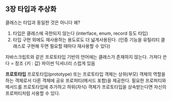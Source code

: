 ## 3장 타입과 추상화
클래스는 타입과 동일한 것은 아니다
왜? 
1. 타입은 클래스에 국한되지 않는다 (interface, enum, record 등도 타입)
2. 타입 구현 외에도 재사용하는 용도로도 더 넓게사용된다. (인증 기능을 유틸리티 클래스로 구현해 두면 필요할 때마다 재사용할 수 있다)

자바스크립트와 같은 프로토타입 기반의 언어에는 클래스가 존재하지 않는다.
가져다 쓴다 =  참조
{키 : 값} 파이썬 딕셔너리 스럽게 있음

**프로토타입**
프로토타입(prototype) 또는 프로토타입 객체는 상위(부모) 객체의 역할을 하는 객체로서
다른 객체에 공유 프로퍼티(메서드 포함)을 제공한다. 필요한 프로퍼티와 메서드를 프로토타입에 추가하고 하위(자식) 객체가 프로토타입을 상속받는다면 자신의 프로퍼티처럼 사용할 수 있다.
